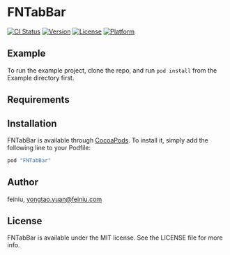 # FNTabBar

[![CI Status](http://img.shields.io/travis/feiniu/FNTabBar.svg?style=flat)](https://travis-ci.org/feiniu/FNTabBar)
[![Version](https://img.shields.io/cocoapods/v/FNTabBar.svg?style=flat)](http://cocoapods.org/pods/FNTabBar)
[![License](https://img.shields.io/cocoapods/l/FNTabBar.svg?style=flat)](http://cocoapods.org/pods/FNTabBar)
[![Platform](https://img.shields.io/cocoapods/p/FNTabBar.svg?style=flat)](http://cocoapods.org/pods/FNTabBar)

## Example

To run the example project, clone the repo, and run `pod install` from the Example directory first.

## Requirements

## Installation

FNTabBar is available through [CocoaPods](http://cocoapods.org). To install
it, simply add the following line to your Podfile:

```ruby
pod "FNTabBar"
```

## Author

feiniu, yongtao.yuan@feiniu.com

## License

FNTabBar is available under the MIT license. See the LICENSE file for more info.

